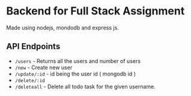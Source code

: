 # Backend for Full Stack Assignment

Made using nodejs, mondodb and express js.

## API Endpoints

- `/users` - Returns all the users and number of users
- `/new` - Create new user
- `/update/:id` - id being the user id ( mongodb id )
- `/delete/:id`
- `/deleteall` - Delete all todo task for the given username.
